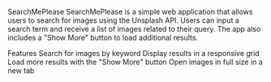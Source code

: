 SearchMePlease
SearchMePlease is a simple web application that allows users to search for images using the Unsplash API. Users can input a search term and receive a list of images related to their query. The app also includes a "Show More" button to load additional results.

Features
Search for images by keyword
Display results in a responsive grid
Load more results with the "Show More" button
Open images in full size in a new tab
